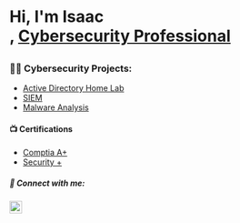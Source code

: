 <h1>Hi, I'm Isaac  <br/>, <a href="https://www.linkedin.com/in/isaacperez533/">Cybersecurity Professional</a></h1>
<h2>

  
  
  
  
  <h3>👨‍💻 Cybersecurity Projects:</h3>


  - [Active Directory Home Lab](https://github.com)
  - [SIEM]()
  - [Malware Analysis]()


<h4>📺 Certifications</h4>

- [Comptia A+](https://www.credly.com/badges/58ec40aa-9f43-4003-b13b-29918104f710/public_url)
- [Security +](https://imgur.com/a/7NmUTFs)



<h5> 🤳 Connect with me:</h5>


[<img align="left" alt="JoshMadakor | LinkedIn" width="22px" src="https://cdn.jsdelivr.net/npm/simple-icons@v3/icons/linkedin.svg" />][linkedin]



[linkedin]: https://linkedin.com/in/joshmadakor

